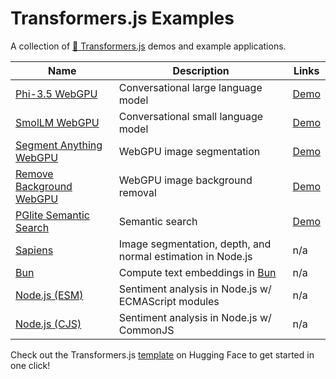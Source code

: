 # Transformers.js Examples

A collection of [🤗 Transformers.js](https://huggingface.co/docs/transformers.js) demos and example applications.

| Name                                                    | Description                                                 | Links                                                                          |
| ------------------------------------------------------- | ----------------------------------------------------------- | ------------------------------------------------------------------------------ |
| [Phi-3.5 WebGPU](./phi-3.5-webgpu/)                     | Conversational large language model                         | [Demo](https://huggingface.co/spaces/webml-community/phi-3.5-webgpu)           |
| [SmolLM WebGPU](./smollm-webgpu/)                       | Conversational small language model                         | [Demo](https://huggingface.co/spaces/webml-community/smollm-webgpu)            |
| [Segment Anything WebGPU](./segment-anything-webgpu/)   | WebGPU image segmentation                                   | [Demo](https://huggingface.co/spaces/webml-community/segment-anything-webgpu)  |
| [Remove Background WebGPU](./remove-background-webgpu/) | WebGPU image background removal                             | [Demo](https://huggingface.co/spaces/webml-community/remove-background-webgpu) |
| [PGlite Semantic Search](./pglite-semantic-search/)     | Semantic search                                             | [Demo](https://huggingface.co/spaces/thorwebdev/pglite-semantic-search)        |
| [Sapiens](./sapiens-node/)                              | Image segmentation, depth, and normal estimation in Node.js | n/a                                                                            |
| [Bun](./bun/)                                           | Compute text embeddings in [Bun](https://bun.sh/)           | n/a                                                                            |
| [Node.js (ESM)](./node-esm/)                            | Sentiment analysis in Node.js w/ ECMAScript modules         | n/a                                                                            |
| [Node.js (CJS)](./node-cjs/)                            | Sentiment analysis in Node.js w/ CommonJS                   | n/a                                                                            |

Check out the Transformers.js [template](https://huggingface.co/new-space?template=static-templates%2Ftransformers.js) on Hugging Face to get started in one click!
